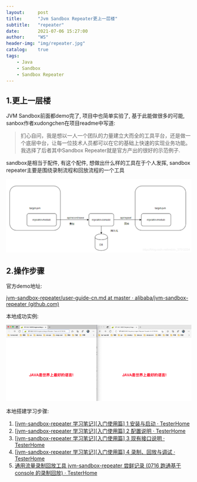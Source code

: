 ```yaml
---
layout:     post
title:      "Jvm Sandbox Repeater更上一层楼"
subtitle:   "repeater"
date:       2021-07-06 15:27:00
author:     "WS"
header-img: "img/repeater.jpg"
catalog:    true
tags:
    - Java
    - Sandbox
    - Sandbox Repeater
---
```


## 1.更上一层楼

  JVM Sandbox前面都demo完了, 项目中也简单实验了, 基于此能做很多的可能, sanbox作者xudongchen在项目readme中写道:

>  扪心自问，我是想以一人一个团队的力量建立大而全的工具平台，还是做一个底层中台，让每一位技术人员都可以在它的基础上快速的实现业务功能。我选择了后者其中Sandbox Repeater就是官方产出的很好的示范例子.

  sandbox是相当于配件, 有这个配件, 想做出什么样的工具在于个人发挥, sandbox repeater主要是围绕录制流程和回放流程的一个工具

![javascript](/img/repeater-1.png)

## 2.操作步骤

官方demo地址: 

[jvm-sandbox-repeater/user-guide-cn.md at master · alibaba/jvm-sandbox-repeater (github.com)](https://github.com/alibaba/jvm-sandbox-repeater/blob/master/docs/user-guide-cn.md)

本地成功实例:

![javascript](/img/repeater.png)

本地搭建学习步骤:

1. [[jvm-sandbox-repeater 学习笔记\][入门使用篇] 1 安装与启动 · TesterHome](https://testerhome.com/topics/20868)
2. [[jvm-sandbox-repeater 学习笔记\][入门使用篇] 2 配置说明 · TesterHome](https://testerhome.com/topics/20869)
3. [[jvm-sandbox-repeater 学习笔记\][入门使用篇] 3 现有接口说明 · TesterHome](https://testerhome.com/topics/20912)
4. [[jvm-sandbox-repeater 学习笔记\][入门使用篇] 4 录制、回放与调试 · TesterHome](https://testerhome.com/topics/20939)
5. [通用流量录制回放工具 jvm-sandbox-repeater 尝鲜记录 (0716 跑通基于 console 的录制回放) · TesterHome](https://testerhome.com/topics/19778)

